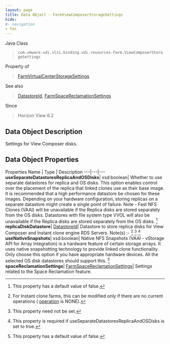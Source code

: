 ```yaml
---
layout: page
title: Data Object - FarmViewComposerStorageSettings
hide:
#- navigation
- toc
---
```






Java Class
> `com.vmware.vdi.vlsi.binding.vdi.resources.Farm.ViewComposerStorageSettings`

Property of
> [FarmVirtualCenterStorageSettings](vdi.resources.Farm.VirtualCenterStorageSettings.md#field_detail)

See also
> [DatastoreId](vdi.entity.DatastoreId.md), [FarmSpaceReclamationSettings](vdi.resources.Farm.SpaceReclamationSettings.md)

Since
> Horizon View 6.2


## Data Object Description

Settings for View Composer disks.

## Data Object Properties
Properties
Name |  Type |  Description
---|---|---
**useSeparateDatastoresReplicaAndOSDisks**|  xsd:boolean|  Whether to use separate datastores for replica and OS disks. This option enables control over the placement of the replica that linked clones use as their base image. It is recommended that a high performance datastore be chosen for these images. Depending on your hardware configuration, storing replicas on a separate datastore might create a single point of failure. Note - Fast NFS Clones (VAAI) will be unavailable if the Replica disks are stored separately from the OS disks. Datastores with file system type VVOL will also be unavailable if the Replica disks are stored separately from the OS disks. [^5]
**replicaDiskDatastore**| [DatastoreId](vdi.entity.DatastoreId.md)|  Datastore to store replica disks for View Composer and Instant clone engine RDS Servers. Note(s) :- [^126] [^1] [^86]
**useNativeSnapshots**|  xsd:boolean|  Native NFS Snapshots (VAAI - vStorage API for Array Integration) is a hardware feature of certain storage arrays. It uses native snapshotting technology to provide linked clone functionality. Only choose this option if you have appropriate hardware devices. All the selected OS disk datastores should support this. [^5]
**spaceReclamationSettings**| [FarmSpaceReclamationSettings](vdi.resources.Farm.SpaceReclamationSettings.md)|  Settings related to the Space Reclamation feature.


 


[^1]: This property need not be set.
[^5]: This property has a default value of false.
[^86]: This property is required if useSeparateDatastoresReplicaAndOSDisks is set to true.
[^126]: For Instant clone farms, this can be modified only if there are no current operations ( [operation](vdi.resources.Farm.InstantCloneProvisioningStatusData.md#operation) is NONE).